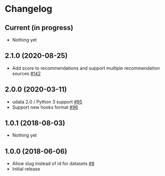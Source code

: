 # Changelog

## Current (in progress)

- Nothing yet

## 2.1.0 (2020-08-25)

- Add score to recommendations and support multiple recommendation sources [#142](https://github.com/opendatateam/udata-recommendations/pull/142)

## 2.0.0 (2020-03-11)

- udata 2.0 / Python 3 support [#95](https://github.com/opendatateam/udata-recommendations/pull/95)
- Support new hooks format [#96](https://github.com/opendatateam/udata-recommendations/pull/96)

## 1.0.1 (2018-08-03)

- Nothing yet

## 1.0.0 (2018-06-06)

- Allow slug instead of id for datasets [#8](https://github.com/opendatateam/udata-recommendations/pull/8)
- Initial release
